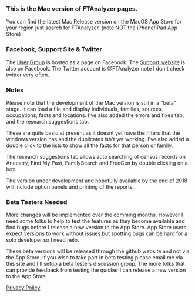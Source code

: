 ### This is the Mac version of FTAnalyzer pages. ###  

You can find the latest Mac Release version on the MacOS App Store for your region just search for FTAnalyzer. (note NOT the iPhone/iPad App Store) 

### Facebook, Support Site & Twitter

The [User Group](facebook.com/groups/ftanalyzer) is hosted as a page on Facebook. The  [Support website](facebook.com/FTAnalyzer) is also on Facebook. The Twitter account is @FTAnalyzer note I don't check twitter very often.

### Notes ###  
Please note that the development of the Mac version is still in a "beta" stage. It can load a file and display individuals, families, sources, occupations, facts and locations. I've also added the errors and fixes tab, and the research suggestions tab. 

These are quite basic at present as it doesnt yet have the filters that the windows version has and the duplicates isn't yet working. I've also added a double click to the lists to show all the facts for that person or family.

The research suggestions tab allows auto searching of census records on Ancestry, Find My Past, FamilySearch and FreeCen by double clicking on a box.

The version under development and hopefully available by the end of 2018 will include option panels and printing of the reports.

### Beta Testers Needed ###  
More changes will be implemented over the comming months. However I need some folks to help to test the features as they become available and find bugs before I release a new version to the App Store. App Store users expect versions to work without issues but spotting bugs can be hard for a solo developer so I need help. 

These beta versions will be released through the github website and not via the App Store. If you wish to take part in beta testing please email me via this site and I'll setup a beta testers discussion group. The more folks that can provide feedback from testing the quicker I can release a new version to the App Store. 

[Privacy Policy](http://www.ftanalyzer.com/privacy)
